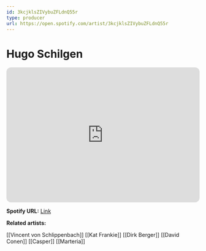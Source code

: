 ```yaml
---
id: 3kcjklsZIVybuZFLdnQ55r
type: producer
url: https://open.spotify.com/artist/3kcjklsZIVybuZFLdnQ55r
---
```

# Hugo Schilgen

<iframe style="border-radius:12px" src="https://open.spotify.com/embed/artist/3kcjklsZIVybuZFLdnQ55r" width="100%" height="352" frameBorder="0" allowfullscreen="" allow="autoplay; clipboard-write; encrypted-media; fullscreen; picture-in-picture" loading="lazy"></iframe>

**Spotify URL:** [Link](https://open.spotify.com/artist/3kcjklsZIVybuZFLdnQ55r)

**Related artists:**

[[Vincent von Schlippenbach]]
[[Kat Frankie]]
[[Dirk Berger]]
[[David Conen]]
[[Casper]]
[[Marteria]]
